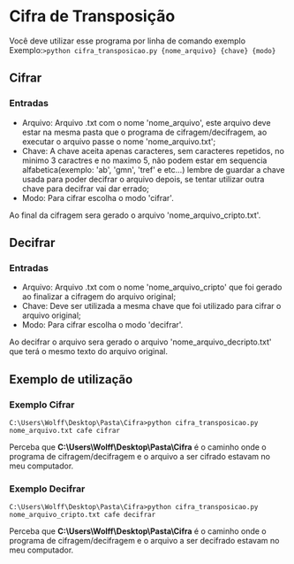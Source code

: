 # Cifra de Transposição

Você deve utilizar esse programa por linha de comando exemplo Exemplo:`>python cifra_transposicao.py {nome_arquivo} {chave} {modo}`

## Cifrar

### Entradas 
- Arquivo: Arquivo .txt com o nome 'nome_arquivo', este arquivo deve estar na mesma pasta que o programa de cifragem/decifragem, ao executar o arquivo passe o nome 'nome_arquivo.txt';
- Chave: A chave aceita apenas caracteres, sem caracteres repetidos, no minimo 3 caractres e no maximo 5, não podem estar em sequencia alfabetica(exemplo: 'ab', 'gmn', 'tref' e etc...) lembre de guardar a chave usada para poder decifrar o arquivo depois, se tentar utilizar outra chave para decifrar vai dar errado;
- Modo: Para cifrar escolha o modo 'cifrar'.

Ao final da cifragem sera gerado o arquivo 'nome_arquivo_cripto.txt'.

## Decifrar

### Entradas
- Arquivo: Arquivo .txt com o nome 'nome_arquivo_cripto' que foi gerado ao finalizar a cifragem do arquivo original;
- Chave: Deve ser utilizada a mesma chave que foi utilizado para cifrar o arquivo original;
- Modo: Para cifrar escolha o modo 'decifrar'.

Ao decifrar o arquivo sera gerado o arquivo 'nome_arquivo_decripto.txt' que terá o mesmo texto do arquivo original.

## Exemplo de utilização

### Exemplo Cifrar
`C:\Users\Wolff\Desktop\Pasta\Cifra>python cifra_transposicao.py nome_arquivo.txt cafe cifrar`

Perceba que **C:\Users\Wolff\Desktop\Pasta\Cifra** é o caminho onde o programa de cifragem/decifragem e o arquivo a ser cifrado estavam no meu computador.

### Exemplo Decifrar
`C:\Users\Wolff\Desktop\Pasta\Cifra>python cifra_transposicao.py nome_arquivo_cripto.txt cafe decifrar`

Perceba que **C:\Users\Wolff\Desktop\Pasta\Cifra** é o caminho onde o programa de cifragem/decifragem e o arquivo a ser decifrado estavam no meu computador.
